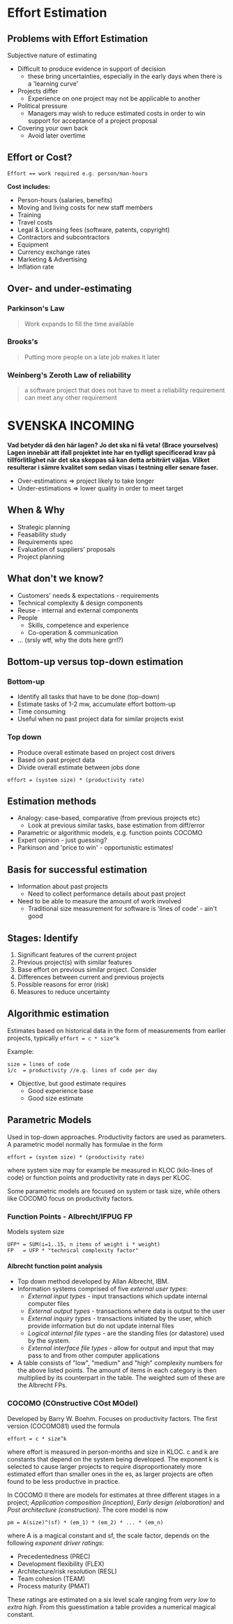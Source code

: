 Effort Estimation
=================

## Problems with Effort Estimation
 Subjective nature of estimating

* Difficult to produce evidence in support of decision
  * these bring uncertainties, especially in the early days when there is a
    'learning curve'
* Projects differ
  * Experience on one project may not be applicable to another
* Political pressure
  * Managers may wish to reduce estimated costs in order to win support for
  acceptance of a project proposal
* Covering your own back
  * Avoid later overtime

## Effort or Cost?

```
Effort == work required e.g. person/man-hours
```

__Cost includes:__
* Person-hours (salaries, benefits)
* Moving and living costs for new staff members
* Training
* Travel costs
* Legal & Licensing fees (software, patents, copyright)
* Contractors and subcontractors
* Equipment
* Currency exchange rates
* Marketing & Advertising
* Inflation rate

## Over- and under-estimating

### Parkinson's Law
> Work expands to fill the time available

### Brooks's
> Putting more people on a late job makes it later

### Weinberg's Zeroth Law of reliability
> a software project that does not have to meet a reliability requirement
> can meet any other requirement

# SVENSKA INCOMING
**Vad betyder då den här lagen? Jo det ska ni få veta! (Brace yourselves) Lagen
innebär att ifall projektet inte har en tydligt specificerad krav på 
tillförlitlighet när det ska skeppas så kan detta arbiträrt väljas. Vilket
resulterar i sämre kvalitet som sedan visas i __testning__ eller senare faser.**

* Over-estimations => project likely to take longer
* Under-estimations => lower quality in order to meet target

## When & Why
* Strategic planning
* Feasability study
* Requirements spec
* Evaluation of suppliers' proposals
* Project planning

## What don't we know?
* Customers' needs & expectations - requirements
* Technical complexity & design components
* Reuse - internal and external components
* People
  * Skills, competence and experience
  * Co-operation & communication
* ... (srsly wtf, why the dots here grrl?)

## Bottom-up versus top-down estimation

### Bottom-up
* Identify all tasks that have to be done (top-down)
* Estimate tasks of 1-2 mw, accumulate effort bottom-up
* Time consuming
* Useful when no past project data for similar projects exist

### Top down
* Produce overall estimate based on project cost drivers
* Based on past project data
* Divide overall estimate between jobs done

```
effort = (system size) * (productivity rate)
```

## Estimation methods
* Analogy: case-based, comparative (from previous projects etc)
  * Look at previous similar tasks, base estimation from diff/error
* Parametric or algorithmic models, e.g. function points COCOMO
* Expert opinion - just guessing?
* Parkinson and 'price to win' - opportunistic estimates!

## Basis for successful estimation
* Information about past projects
  * Need to collect performance details about past project
* Need to be able to measure the amount of work involved
  * Traditional size measurement for software is 'lines of code' - ain't good

## Stages: Identify
1. Significant features of the current project
1. Previous project(s) with similar features
1. Base effort on previous similar project. Consider
  1. Differences between current and previous projects
  1. Possible reasons for error (risk)
  1. Measures to reduce uncertainty

## Algorithmic estimation
Estimates based on historical data in the form of measurements from earlier
projects, typically `effort = c * size^k`

Example:
```
size = lines of code
1/c  = productivity //e.g. lines of code per day
```

* Objective, but good estimate requires
  * Good experience base
  * Good size estimate

## Parametric Models 
Used in top-down approaches. Productivity factors are used
as parameters. A parametric model normally has formulae in the form

    effort = (system size) * (productivity rate)

where system size may for example be measured in KLOC (kilo-lines of code) or
function points and productivity rate in days per KLOC.

Some parametric models are focused on system or task size, while others like
COCOMO focus on productivity factors.

### Function Points - Albrecht/IFPUG FP
Models system size

```
UFP* = SUM(i=1..15, n items of weight i * weight)
FP   = UFP * "technical complexity factor"
```

#### Albrecht function point analysis
* Top down method developed by Allan Albrecht, IBM.
* Information systems comprised of five *external user types*:
  * *External input types* - input transactions which update internal computer
    files
  * *External output types* - transactions where data is output to the user
  * *External inquiry types* - transactions initiated by the user, which provide
    information but do not update internal files
  * *Logical internal file types* - are the standing files (or datastore) used
    by the system.
  * *External interface file types* - allow for output and input that may pass
    to and from other computer applications
* A table consists of "low", "medium" and "high" complexity numbers for the
  above listed points. The amount of items in each category is then multiplied
  by its counterpart in the table. The weighted sum of these are the Albrecht FPs.

### COCOMO (COnstructive COst MOdel)
Developed by Barry W. Boehm. Focuses on productivity factors. The first version (COCOMO81) used the formula

    effort = c * size^k

where effort is measured in person-months and size in KLOC. c and k are
constants that depend on the system being developed. The exponent k is selected
to cause larger projects to require disproportionately more estimated effort
than smaller ones in the es, as larger projects are often found to be less
productive in practice.

In COCOMO II there are models for estimates at three different stages in a project; *Application composition (inception)*, *Early design (elaboration)* and *Post architecture (construction)*. The core model is now

    pm = A(size)^(sf) * (em_1) * (em_2) * ... * (em_n)

where A is a magical constant and sf, the scale factor, depends on the following *exponent driver ratings*:

* Precedentedness (PREC)
* Development flexibility (FLEX)
* Architecture/risk resolution (RESL)
* Team cohesion (TEAM)
* Process maturity (PMAT)

These ratings are estimated on a six level scale ranging from *very low* to
*extra high*. From this guesstimation a table provides a numerical magical
constant.
